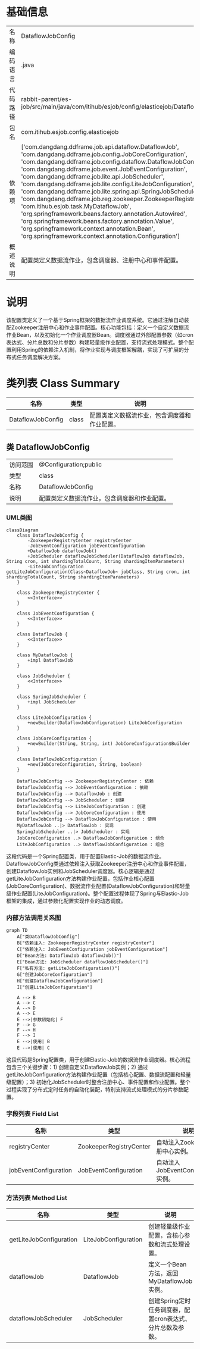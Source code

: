 # 基础信息

|      |      |
|------|------|
| 名称 | DataflowJobConfig |
| 编码语言 | .java |
| 代码路径 | rabbit-parent/es-job/src/main/java/com/itihub/esjob/config/elasticejob/DataflowJobConfig.java |
| 包名 | com.itihub.esjob.config.elasticejob |
| 依赖项 | ['com.dangdang.ddframe.job.api.dataflow.DataflowJob', 'com.dangdang.ddframe.job.config.JobCoreConfiguration', 'com.dangdang.ddframe.job.config.dataflow.DataflowJobConfiguration', 'com.dangdang.ddframe.job.event.JobEventConfiguration', 'com.dangdang.ddframe.job.lite.api.JobScheduler', 'com.dangdang.ddframe.job.lite.config.LiteJobConfiguration', 'com.dangdang.ddframe.job.lite.spring.api.SpringJobScheduler', 'com.dangdang.ddframe.job.reg.zookeeper.ZookeeperRegistryCenter', 'com.itihub.esjob.task.MyDataflowJob', 'org.springframework.beans.factory.annotation.Autowired', 'org.springframework.beans.factory.annotation.Value', 'org.springframework.context.annotation.Bean', 'org.springframework.context.annotation.Configuration'] |
| 概述说明 | 配置类定义数据流作业，包含调度器、注册中心和事件配置。 |

# 说明

该配置类定义了一个基于Spring框架的数据流作业调度系统。它通过注解自动装配Zookeeper注册中心和作业事件配置。核心功能包括：定义一个自定义数据流作业Bean，以及初始化一个作业调度器Bean。调度器通过外部配置参数（如cron表达式、分片总数和分片参数）构建轻量级作业配置，支持流式处理模式。整个配置利用Spring的依赖注入机制，将作业实现与调度框架解耦，实现了可扩展的分布式任务调度解决方案。

# 类列表 Class Summary

| 名称   | 类型  | 说明 |
|-------|------|-------------|
| DataflowJobConfig | class | 配置类定义数据流作业，包含调度器和作业配置。 |



## 类 DataflowJobConfig

|      |      |
|------|------|
| 访问范围 | @Configuration;public |
| 类型 | class |
| 名称 | DataflowJobConfig |
| 说明 | 配置类定义数据流作业，包含调度器和作业配置。 |


### UML类图

```mermaid
classDiagram
    class DataflowJobConfig {
        -ZookeeperRegistryCenter registryCenter
        -JobEventConfiguration jobEventConfiguration
        +DataflowJob dataflowJob()
        +JobScheduler dataflowJobScheduler(DataflowJob dataflowJob, String cron, int shardingTotalCount, String shardingItemParameters)
        -LiteJobConfiguration getLiteJobConfiguration(Class~DataflowJob~ jobClass, String cron, int shardingTotalCount, String shardingItemParameters)
    }

    class ZookeeperRegistryCenter {
        <<Interface>>
    }

    class JobEventConfiguration {
        <<Interface>>
    }

    class DataflowJob {
        <<Interface>>
    }

    class MyDataflowJob {
        +impl DataflowJob
    }

    class JobScheduler {
        <<Interface>>
    }

    class SpringJobScheduler {
        +impl JobScheduler
    }

    class LiteJobConfiguration {
        +newBuilder(DataflowJobConfiguration) LiteJobConfiguration
    }

    class JobCoreConfiguration {
        +newBuilder(String, String, int) JobCoreConfiguration$Builder
    }

    class DataflowJobConfiguration {
        +new(JobCoreConfiguration, String, boolean)
    }

    DataflowJobConfig --> ZookeeperRegistryCenter : 依赖
    DataflowJobConfig --> JobEventConfiguration : 依赖
    DataflowJobConfig --> DataflowJob : 创建
    DataflowJobConfig --> JobScheduler : 创建
    DataflowJobConfig --> LiteJobConfiguration : 创建
    DataflowJobConfig --> JobCoreConfiguration : 使用
    DataflowJobConfig --> DataflowJobConfiguration : 使用
    MyDataflowJob ..|> DataflowJob : 实现
    SpringJobScheduler ..|> JobScheduler : 实现
    JobCoreConfiguration ..> DataflowJobConfiguration : 组合
    LiteJobConfiguration ..> DataflowJobConfiguration : 组合
```

这段代码是一个Spring配置类，用于配置Elastic-Job的数据流作业。DataflowJobConfig类通过依赖注入获取Zookeeper注册中心和作业事件配置，创建DataflowJob实例和JobScheduler调度器。核心逻辑是通过getLiteJobConfiguration方法构建作业配置，包括作业核心配置(JobCoreConfiguration)、数据流作业配置(DataflowJobConfiguration)和轻量级作业配置(LiteJobConfiguration)。整个配置过程体现了Spring与Elastic-Job框架的集成，通过参数化配置实现作业的动态调度。


### 内部方法调用关系图

```mermaid
graph TD
    A["类DataflowJobConfig"]
    B["依赖注入: ZookeeperRegistryCenter registryCenter"]
    C["依赖注入: JobEventConfiguration jobEventConfiguration"]
    D["Bean方法: DataflowJob dataflowJob()"]
    E["Bean方法: JobScheduler dataflowJobScheduler()"]
    F["私有方法: getLiteJobConfiguration()"]
    G["创建JobCoreConfiguration"]
    H["创建DataflowJobConfiguration"]
    I["创建LiteJobConfiguration"]

    A --> B
    A --> C
    A --> D
    A --> E
    E -->|参数初始化| F
    F --> G
    F --> H
    F --> I
    E -->|使用| B
    E -->|使用| C
```

这段代码是Spring配置类，用于创建Elastic-Job的数据流作业调度器。核心流程包含三个关键步骤：1) 创建自定义DataflowJob实例；2) 通过getLiteJobConfiguration方法构建作业配置（包括核心配置、数据流配置和轻量级配置）；3) 初始化JobScheduler时整合注册中心、事件配置和作业配置。整个过程实现了分布式定时任务的自动化装配，特别支持流式处理模式的分片参数配置。

### 字段列表 Field List

| 名称  | 类型  | 说明 |
|-------|-------|------|
| registryCenter | ZookeeperRegistryCenter | 自动注入Zookeeper注册中心实例。 |
| jobEventConfiguration | JobEventConfiguration | 自动注入JobEventConfiguration实例。 |

### 方法列表 Method List

| 名称  | 类型  | 说明 |
|-------|-------|------|
| getLiteJobConfiguration | LiteJobConfiguration | 创建轻量级作业配置，含核心参数和流式处理设置。 |
| dataflowJob | DataflowJob | 定义一个Bean方法，返回MyDataflowJob实例。 |
| dataflowJobScheduler | JobScheduler | 创建Spring定时任务调度器，配置cron表达式、分片总数及参数。 |




